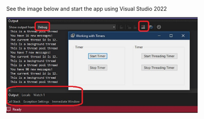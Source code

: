 
See the image below and start the app using Visual Studio 2022

![Visual Studio 2022 output Timer example ](./images/20timer20.jpg)

